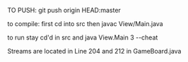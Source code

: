 TO PUSH:
git push origin HEAD:master

to compile: first cd into src then
javac View/Main.java 


to run stay cd'd in src and
java View.Main 3 --cheat   

Streams are located in Line 204 and 212 in GameBoard.java
